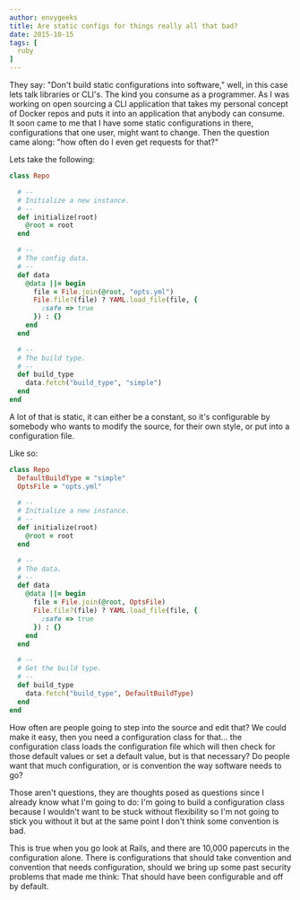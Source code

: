 ```yaml
---
author: envygeeks
title: Are static configs for things really all that bad?
date: 2015-10-15
tags: [
  ruby
]
---
```


They say: "Don't build static configurations into software," well, in this case
lets talk libraries or CLI's.  The kind you consume as a programmer. As I was
working on open sourcing a CLI application that takes my personal concept of
Docker repos and puts it into an application that anybody can consume. It soon
came to me that I have some static configurations in there, configurations that
one user, might want to change. Then the question came along: "how often do I
even get requests for that?"

Lets take the following:

```ruby
class Repo

  # --
  # Initialize a new instance.
  # --
  def initialize(root)
    @root = root
  end

  # --
  # The config data.
  # --
  def data
    @data ||= begin
      file = File.join(@root, "opts.yml")
      File.file?(file) ? YAML.load_file(file, {
        :safe => true
      }) : {}
    end
  end

  # --
  # The build type.
  # --
  def build_type
    data.fetch("build_type", "simple")
  end
end
```

A lot of that is static, it can either be a constant, so it's configurable by
somebody who wants to modify the source, for their own style, or put into a
configuration file.

Like so:

```ruby
class Repo
  DefaultBuildType = "simple"
  OptsFile = "opts.yml"

  # --
  # Initialize a new instance.
  # --
  def initialize(root)
    @root = root
  end

  # --
  # The data.
  # --
  def data
    @data ||= begin
      file = File.join(@root, OptsFile)
      File.file?(file) ? YAML.load_file(file, {
        :safe => true
      }) : {}
    end
  end

  # --
  # Get the build type.
  # --
  def build_type
    data.fetch("build_type", DefaultBuildType)
  end
end
```

How often are people going to step into the source and edit that? We could make
it easy, then you need a configuration class for that... the configuration class
loads the configuration file which will then check for those default values or
set a default value, but is that necessary?  Do people want that much
configuration, or is convention the way software needs to go?

Those aren't questions, they are thoughts posed as questions since I already
know what I'm going to do: I'm going to build a configuration class because I
wouldn't want to be stuck without flexibility so I'm not going to stick you
without it but at the same point I don't think some convention is bad.

This is true when you go look at Rails, and there are 10,000 papercuts in the
configuration alone. There is configurations that should take convention and
convention that needs configuration, should we bring up some past security
problems that made me think: That should have been configurable and off by
default.
